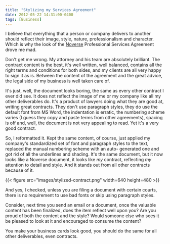 ```yaml
---
title: "Stylizing my Services Agreement"
date: 2012-05-22 14:31:00-0400
tags: [Business]
---
```


I believe that everything that a person or company delivers to another should reflect their image, style, nature, professionalism and character. Which is why the look of the [Noverse](https://www.noverse.com) Professional Services Agreement drove me mad.

Don't get me wrong. My attorney and his team are absolutely brilliant. The contract content is the best, it's well written, well balanced, contains all the right terms and conditions for both sides, and my clients are all very happy to sign it as is. Between the content of the agreement and the great advice, the legal side of my business is well taken care of.

It's just, well, the document looks boring, the same as every other contract I ever did see. It does not reflect the image of me or my company like all my other deliverables do. It's a product of lawyers doing what they are good at, writing great contracts. They don't use paragraph styles, they do use the default font from MS Word, the indentation is erratic, the numbering scheme varies (I guess they copy and paste terms from other agreements), spacing is off and, well, the document is not very appealing to read. Yet it's a very good contract.

So, I reformatted it. Kept the same content, of course, just applied my company's standardized set of font and paragraph styles to the text, replaced the manual numbering scheme with an auto- generated one and got rid of all the underlines and shading. It's the same document, but it now looks like a Noverse document, it looks like *my* contract, reflecting *my* attention to detail and style. And it stands out from all other contracts because of it.

{{< figure src="images/stylized-contract.png" width=640 height=480 >}}

And yes, I checked, unless you are filing a document with certain courts, there is no requirement to use bad fonts or skip using paragraph styles.

Consider, next time you send an email or a document, once the valuable content has been finalized, does the item reflect well upon you? Are you proud of both the content and the style? Would someone else who sees it be pleased to look at it and encouraged to consume the content?

You make your business cards look good, you should do the same for all other deliverables, even contracts.
